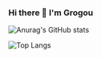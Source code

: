 ### Hi there 👋 I'm Grogou
![Anurag's GitHub stats](https://github-readme-stats.vercel.app/api?username=grogou&layout=compact&theme=gruvbox&count_private=true&show_icons=true)

![Top Langs](https://github-readme-stats.vercel.app/api/top-langs/?username=grogou&layout=compact&theme=gruvbox)
